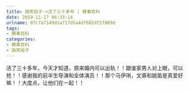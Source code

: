 ```yaml
---
title: 搞笑段子->活了三十多年 | 糗事百科
date: 2019-11-17 06:33:14
urlname: 07c7a7149d1a717d5a4df682df2f089d
tags: 
- 糗事百科
categories:
- 糗事百科
- 搞笑段子
---
```

活了三十多年，今天才知道，原来婚内可以出轨！！跟谁家男人对上眼，可以抢！！感谢我的前半生导演和全体演员！！那个马伊琍，文章和姚笛是真爱好嘛！！大度点，让他们在一起！！


